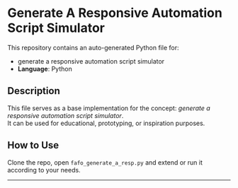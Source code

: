 # Generate A Responsive Automation Script Simulator

This repository contains an auto-generated Python file for:

- generate a responsive automation script simulator
- **Language**: Python

## Description

This file serves as a base implementation for the concept: *generate a responsive automation script simulator*.  
It can be used for educational, prototyping, or inspiration purposes.

## How to Use

Clone the repo, open `fafo_generate_a_resp.py` and extend or run it according to your needs.

---


